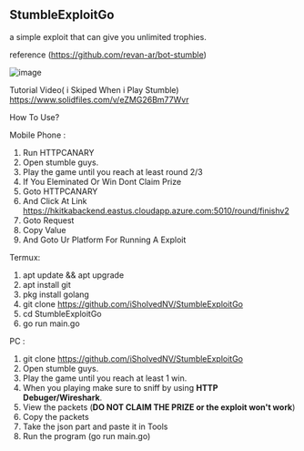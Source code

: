 ## StumbleExploitGo
a simple exploit that can give you unlimited trophies.

reference (https://github.com/revan-ar/bot-stumble)

![image](https://cdn.discordapp.com/attachments/961293295886147675/986579408800321556/Screenshot_1.png)

Tutorial Video( i Skiped When i Play Stumble)
https://www.solidfiles.com/v/eZMG26Bm77Wvr

How To Use? 

Mobile Phone :

1. Run HTTPCANARY
2. Open stumble guys.
3. Play the game until you reach at least round 2/3
4. If You Eleminated Or Win Dont Claim Prize
5. Goto HTTPCANARY 
6. And Click At Link https://hkitkabackend.eastus.cloudapp.azure.com:5010/round/finishv2
7. Goto Request 
8. Copy Value
9. And Goto Ur Platform For Running A Exploit

Termux:

1. apt update && apt upgrade
2. apt install git
3. pkg install golang
4. git clone https://github.com/iSholvedNV/StumbleExploitGo
5. cd StumbleExploitGo
6. go run main.go

PC : 
1. git clone https://github.com/iSholvedNV/StumbleExploitGo
2. Open stumble guys.
3. Play the game until you reach at least 1 win.
4. When you playing make sure to sniff by using **HTTP Debuger/Wireshark**.
5. View the packets (**DO NOT CLAIM THE PRIZE or the exploit won't work**)
6. Copy the packets
7. Take the json part and paste it in Tools
8. Run the program (go run main.go)
